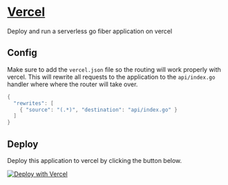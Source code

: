 # [Vercel](https://vercel.com)

Deploy and run a serverless go fiber application on vercel

## Config

Make sure to add the `vercel.json` file so the routing will work properly with vercel. This will rewrite all requests to the application to the `api/index.go` handler where where the router will take over.

```go
{
  "rewrites": [
    { "source": "(.*)", "destination": "api/index.go" }
  ]
}
```

## Deploy

Deploy this application to vercel by clicking the button below.

[![Deploy with Vercel](https://vercel.com/button)](https://vercel.com/new/clone?repository-url=https%3A%2F%2Fgithub.com%2FArnoldAcho%2Frecipes%2Fvercel)

